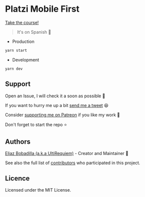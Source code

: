 # Platzi Mobile First

[Take the course!](https://platzi.com/cursos/mobile-first)

> It's on Spanish 🧶

- Production

```sh
yarn start
```

- Development

```sh
yarn dev
```

## Support

Open an Issue, I will check it a soon as possible 👀

If you want to hurry me up a bit
[send me a tweet](https://twitter.com/UltiRequiem) 😆

Consider [supporting me on Patreon](https://patreon.com/UltiRequiem) if you
like my work 🚀

Don't forget to start the repo ⭐

## Authors

[Eliaz Bobadilla (a.k.a UltiRequiem)](https://ultirequiem.com) - Creator and
Maintainer 💪

See also the full list of
[contributors](https://github.com/UltiRequiem/mobile-first-platzi/contributors)
who participated in this project.

## Licence

Licensed under the MIT License.
